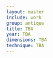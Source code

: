 ```yaml
---
layout: master
include: work
group: antique
title: TBA
year: TBA
dimensions: TBA
technique: TBA
---
```

